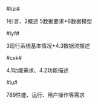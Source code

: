 #lizi#

1引言、2概述 
5数据要求+6数据模型

#lyf#

3现行系统基本情况+4.3数据流描述

#cxk#

4.1功能需求、4.2功能描述

#iu#

789性能、运行、用户操作等需求 
